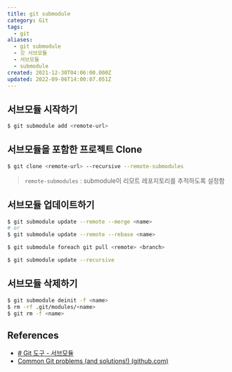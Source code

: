 ```yaml
---
title: git submodule
category: Git
tags:
  - git
aliases:
  - git submodule
  - 깃 서브모듈
  - 서브모듈
  - submodule
created: 2021-12-30T04:06:00.000Z
updated: 2022-09-06T14:00:07.051Z
---
```


<Metadata />

## 서브모듈 시작하기

```sh
$ git submodule add <remote-url>
```

## 서브모듈을 포함한 프로젝트 Clone

```sh
$ git clone <remote-url> --recursive --remote-submodules
```

> `remote-submodules` : submodule이 리모트 레포지토리를 추적하도록 설정함

## 서브모듈 업데이트하기

```sh
$ git submodule update --remote --merge <name>
# or
$ git submodule update --remote --rebase <name>
```

```sh
$ git submodule foreach git pull <remote> <branch>
```

```sh
$ git submodule update --recursive
```

## 서브모듈 삭제하기

```sh
$ git submodule deinit -f <name>
$ rm -rf .git/modules/<name>
$ git rm -f <name>
```

## References

- [# Git 도구 - 서브모듈](https://git-scm.com/book/ko/v2/Git-%EB%8F%84%EA%B5%AC-%EC%84%9C%EB%B8%8C%EB%AA%A8%EB%93%88)
- [Common Git problems (and solutions!) (github.com)](https://gist.github.com/mrnabati/bc59304784e1a3a48dd25f92bf20a420)
